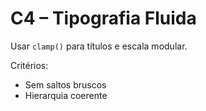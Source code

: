 # C4 – Tipografia Fluida

Usar `clamp()` para títulos e escala modular.

Critérios:
- Sem saltos bruscos
- Hierarquia coerente